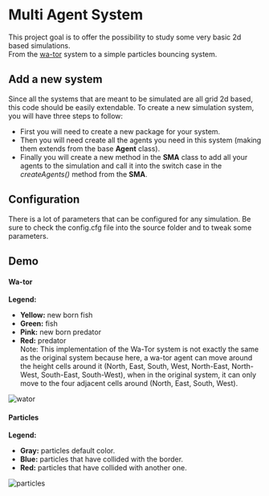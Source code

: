 # Multi Agent System

This project goal is to offer the possibility to study some very basic 2d based simulations.  
From the [wa-tor](https://en.wikipedia.org/wiki/Wa-Tor) system to a simple particles bouncing system.  

## Add a new system

Since all the systems that are meant to be simulated are all grid 2d based, this code should be easily extendable. To create a new simulation system, you will have three steps to follow:
- First you will need to create a new package for your system.
- Then you will need create all the agents you need in this system (making them extends from the base **Agent** class).
- Finally you will create a new method in the **SMA** class to add all your agents to the simulation and call it into the switch case in the *createAgents()* method from the **SMA**.

## Configuration 

There is a lot of parameters that can be configured for any simulation. Be sure to check the config.cfg file into the source folder and to tweak some parameters.

## Demo

#### Wa-tor

**Legend:**
- **Yellow:** new born fish  
- **Green:**  fish  
- **Pink:** new born predator  
- **Red:** predator  
Note: This implementation of the Wa-Tor system is not exactly the same as the original system because here, a wa-tor agent can move around the height cells around it (North, East, South, West, North-East, North-West, South-East, South-West), when in the original system, it can only move to the four adjacent cells around (North, East, South, West).

![wator](https://user-images.githubusercontent.com/9862039/35482001-fe2ba44c-042e-11e8-85bc-a7c8efff61d7.png)

#### Particles

**Legend:**  
- **Gray:** particles default color.
- **Blue:** particles that have collided with the border.
- **Red:** particles that have collided with another one.

![particles](https://user-images.githubusercontent.com/9862039/35482003-ffb439a0-042e-11e8-922f-dae066af90a0.png)